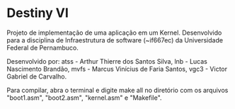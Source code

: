 # Destiny VI

Projeto de implementação de uma aplicação em um Kernel. Desenvolvido para a disciplina de Infraestrutura de software (~if667ec) da Universidade Federal de Pernambuco.

Desenvolvido por: atss - Arthur Thierre dos Santos Silva, lnb - Lucas Nascimento Brandão, mvfs - Marcus Vinícius de Faria Santos, vgc3 - Victor Gabriel de Carvalho.

Para compilar, abra o terminal e digite make all no diretório com os arquivos "boot1.asm", "boot2.asm", "kernel.asm" e "Makefile".
